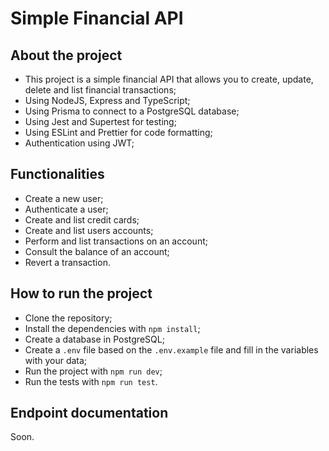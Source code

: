 # Simple Financial API

## About the project

- This project is a simple financial API that allows you to create, update, delete and list financial transactions;
- Using NodeJS, Express and TypeScript;
- Using Prisma to connect to a PostgreSQL database;
- Using Jest and Supertest for testing;
- Using ESLint and Prettier for code formatting;
- Authentication using JWT;

## Functionalities

- Create a new user;
- Authenticate a user;
- Create and list credit cards;
- Create and list users accounts;
- Perform and list transactions on an account;
- Consult the balance of an account;
- Revert a transaction.

## How to run the project

- Clone the repository;
- Install the dependencies with `npm install`;
- Create a database in PostgreSQL;
- Create a `.env` file based on the `.env.example` file and fill in the variables with your data;
- Run the project with `npm run dev`;
- Run the tests with `npm run test`.

## Endpoint documentation

Soon.
